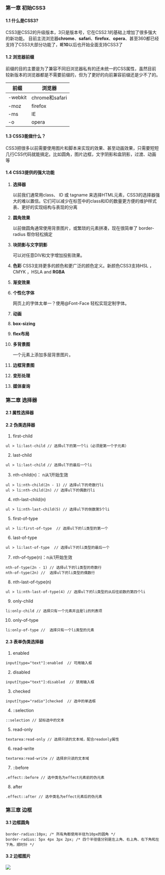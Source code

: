 ### 第一章 初始CSS3

#### 1.1 什么是CSS3?

CSS3是CSS2的升级版本，3只是版本号，它在CSS2.1的基础上增加了很多强大的新功能。 目前主流浏览器**chrome**、**safari**、**firefox**、**opera**、甚至360都已经支持了CSS3大部分功能了，**IE10**以后也开始全面支持CSS3了

#### 1.2 浏览器前缀

前缀的目的主要是为了兼容不同旧浏览器私有的还未统一的CSS属性，虽然目前较新版本的浏览器都是不需要前缀的，但为了更好的向前兼容前缀还是少不了的。

| **前缀** | **浏览器**     |
| -------- | -------------- |
| -webkit  | chrome和safari |
| -moz     | firefox        |
| -ms      | IE             |
| -o       | opera          |

#### 1.3 CSS3能做什么？              

CSS3把很多以前需要使用图片和脚本来实现的效果、甚至动画效果，只需要短短几行CSS代码就能搞定。比如圆角，图片边框，文字阴影和盒阴影，过渡、动画等

#### 1.4 CSS3提供的强大功能

1. **选择器**

   以前我们通常用class、 ID 或 tagname 来选择HTML元素，CSS3的选择器强大的难以置信。它们可以减少在标签中的class和ID的数量更方便的维护样式表、更好的实现结构与表现的分离

2. **圆角效果**

   以前做圆角通常使用背景图片，或繁琐的元素拼凑，现在很简单了 border-radius 帮你轻松搞定

3. **块阴影与文字阴影**

   可以对任意DIV和文字增加投影效果。

4. **色彩**
   CSS3支持更多的颜色和更广泛的颜色定义。新颜色CSS3支持HSL ， CMYK ，HSLA and **RGBA**

5. **渐变效果**

6. **个性化字体**

   网页上的字体太单一？使用@Font-Face 轻松实现定制字体。

7. **动画**

8. **box-sizing**

9. **flex布局**

10. **多背景图**

    一个元素上添加多层背景图片。

11. **边框背景图**

12. **变形处理**

13. **媒体查询**

### 第二章 选择器

#### 2.1 属性选择器

#### 2.2 伪类选择器

1. first-child

```
ul > li:last-child // 选择ul下的第一个li（必须是第一个子元素）
```

2. last-child

```
ul > li:last-child // 选择ul下的最后一个li
```

3. nth-child(n)： n从1开始生效

```
ul > li:nth-child(2n - 1) // 选择ul下的奇数行li
ul > li:nth-child(2n) // 选择ul下的偶数行li
```

4. nth-last-child(n)

```
ul > li:nth-last-child(5) // 选择ul下的倒数第5个li
```

5. first-of-type

```
ul > li:first-of-type  // 选择ul下的li类型的第一个
```

6. last-of-type

```
ul > li:last-of-type  // 选择ul下的li类型的最后一个
```

7. nth-of-type(n)：n从1开始生效

```
nth-of-type(2n - 1) // 选择ul下的li类型的奇数行
nth-of-type(2n) //  选择ul下的li类型的偶数行
```

8. nth-last-of-type(n)

```
ul > li:nth-last-of-type(4) // 选择ul下的li类型的从后往前数的第四个li
```

9. only-child

```
li:only-child // 选择只有一个元素并且是li的列表项
```

10. only-of-type

```
li:only-of-type //  选择只有一个li类型的元素
```

#### 2.3 表单伪类选择器

1. enabled

```
input[type="text"]:enabled  // 可用输入框
```

2. disabled

```
input[type="text"]:disabled  // 禁用输入框
```

3. checked

```
input[type="radio"]checked  // 选中的单选框
```

4. ::selection

```
::selection // 鼠标选中的文本
```

5. read-only

```
textarea:read-only // 选择只读的文本域，配合readonly属性
```

6. read-write

```
textarea:read-write // 选择非只读的文本域
```

7. ::before

```
.effect::before // 选中类名为effect元素前的伪元素
```

8. after

```
.effect::after // 选中类名为effect元素后的伪元素
```

### 第三章 边框

#### 3.1 边框圆角

```
border-radius:10px; /* 所有角都使用半径为10px的圆角 */ 
border-radius: 5px 4px 3px 2px; /* 四个半径值分别是左上角、右上角、右下角和左下角，顺时针 */ 
```

#### 3.2 边框图片

<img src="http://img.mukewang.com/52e2201a0001b1e004720260.jpg" />

